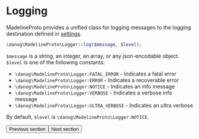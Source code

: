 # Logging

MadelineProto provides a unified class for logging messages to the logging destination defined in [settings](SETTINGS.html#settingslogger).  

```php
\danog\MadelineProto\Logger::log($message, $level);
```

`$message` is a string, an integer, an array, or any json-encodable object.  
`$level` is one of the following constants:
* `\danog\MadelineProto\Logger:FATAL_ERROR` - Indicates a fatal error
* `\danog\MadelineProto\Logger:ERROR` - Indicates a recoverable error
* `\danog\MadelineProto\Logger:NOTICE` - Indicates an info message
* `\danog\MadelineProto\Logger:VERBOSE` - Indicates a verbose info message
* `\danog\MadelineProto\Logger:ULTRA_VERBOSE` - Indicates an ultra verbose


By default, `$level` is `\danog\MadelineProto\Logger:NOTICE`.

<amp-form action="https://docs.madelineproto.xyz/docs/FLOOD_WAIT.html"><input type="submit" value="Previous section" /></form><amp-form action="https://docs.madelineproto.xyz/docs/USING_METHODS.html"><input type="submit" value="Next section" /></form>